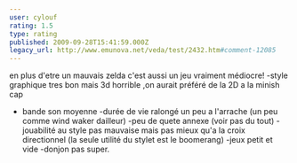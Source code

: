 ```yaml
---
user: cylouf
rating: 1.5
type: rating
published: 2009-09-28T15:41:59.000Z
legacy_url: http://www.emunova.net/veda/test/2432.htm#comment-12085
---
```

en plus d'etre un mauvais zelda c'est aussi un jeu vraiment médiocre!
-style graphique tres bon mais 3d horrible ,on aurait préféré de la 2D a la minish cap 
- bande son moyenne
-durée de vie ralongé un peu a l'arrache (un peu comme wind waker dailleur)
-peu de quete annexe (voir pas du tout)
-jouabilité au style pas mauvaise mais pas mieux qu'a la croix directionnel (la seule utilité du stylet est le boomerang)
-jeux petit et vide
-donjon pas super.